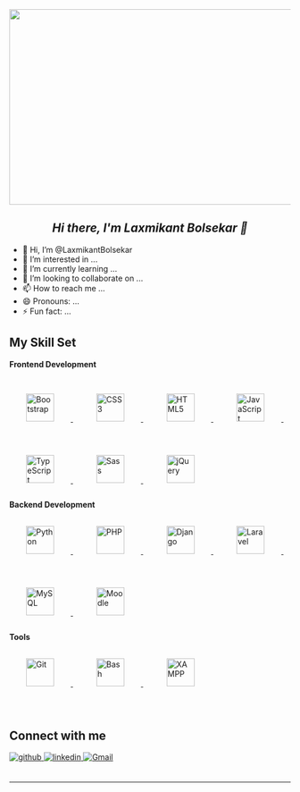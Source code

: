 <div align="center">
<img src="https://www.newus.in/image/full-stack-program-image.gif" height="350" width="850"/>
</div>  
  

## *<div align="center">Hi there, I'm Laxmikant Bolsekar 👋</div>*  
  
- 👋 Hi, I’m @LaxmikantBolsekar
- 👀 I’m interested in ...
- 🌱 I’m currently learning ...
- 💞️ I’m looking to collaborate on ...
- 📫 How to reach me ...
- 😄 Pronouns: ...
- ⚡ Fun fact: ...
  


## My Skill Set 
<b>Frontend Development</b>
<div align="left">  
    <a href="https://getbootstrap.com/docs/3.4/javascript/" target="_blank">
        <img style="margin: 30px" src="https://profilinator.rishav.dev/skills-assets/bootstrap-plain.svg" alt="Bootstrap" height="50" />
    </a>&nbsp;&nbsp;
    <a href="https://www.w3schools.com/css/" target="_blank">
        <img style="margin: 30px" src="https://profilinator.rishav.dev/skills-assets/css3-original-wordmark.svg" alt="CSS3" height="50" />
    </a>&nbsp;&nbsp;
    <a href="https://en.wikipedia.org/wiki/HTML5" target="_blank">
        <img style="margin: 30px" src="https://profilinator.rishav.dev/skills-assets/html5-original-wordmark.svg" alt="HTML5" height="50" />
    </a>&nbsp;&nbsp;
    <a href="https://www.javascript.com/" target="_blank">
        <img style="margin: 30px" src="https://profilinator.rishav.dev/skills-assets/javascript-original.svg" alt="JavaScript" height="50" />
    </a>&nbsp; &nbsp; 
    <a href="https://www.typescriptlang.org/" target="_blank">
        <img style="margin: 30px" src="https://profilinator.rishav.dev/skills-assets/typescript-original.svg" alt="TypeScript" height="50" />
    </a>&nbsp;&nbsp;  
    <a href="https://sass-lang.com/" target="_blank">
        <img style="margin: 30px" src="https://profilinator.rishav.dev/skills-assets/sass-original.svg" alt="Sass" height="50" />
    </a>&nbsp;&nbsp;  
    <a href="https://jquery.com/" target="_blank">
        <img style="margin: 30px" src="https://profilinator.rishav.dev/skills-assets/jquery.png" alt="jQuery" height="50" />
    </a>  
</div>
<b>Backend Development</b>
<div align="left">  
    <a href="https://www.python.org/" target="_blank">
        <img style="margin: 30px" src="https://profilinator.rishav.dev/skills-assets/python-original.svg" alt="Python" height="50" />
    </a>&nbsp;&nbsp;  
    <a href="https://www.php.net/" target="_blank">
        <img style="margin: 30px" src="https://profilinator.rishav.dev/skills-assets/php-original.svg" alt="PHP" height="50" />
    </a>&nbsp;&nbsp;  
    <a href="https://www.djangoproject.com/" target="_blank">
        <img style="margin: 30px" src="https://profilinator.rishav.dev/skills-assets/django-original.svg" alt="Django" height="50" />
    </a>&nbsp;&nbsp;  
    <a href="https://laravel.com/" target="_blank">
        <img style="margin: 30px" src="https://profilinator.rishav.dev/skills-assets/laravel-plain-wordmark.svg" alt="Laravel" height="50" />
    </a>&nbsp;&nbsp;  
    <a href="https://www.mysql.com/" target="_blank">
        <img style="margin: 30px" src="https://profilinator.rishav.dev/skills-assets/mysql-original-wordmark.svg" alt="MySQL" height="50" />
    </a>&nbsp;&nbsp;   
  <a href="https://moodle.org/" target="_blank">
    <img style="margin: 30px" src="https://w7.pngwing.com/pngs/78/454/png-transparent-moodle-original-logo-icon.png" alt="Moodle" height="50" />
</a>
</div>
<b>Tools</b>
<div align="left">  
    <a href="https://github.com/" target="_blank">
        <img style="margin: 30px" src="https://profilinator.rishav.dev/skills-assets/git-scm-icon.svg" alt="Git" height="50" />
    </a>&nbsp;&nbsp;  
    <a href="https://www.gnu.org/software/bash/" target="_blank">
        <img style="margin: 30px" src="https://profilinator.rishav.dev/skills-assets/gnu_bash-icon.svg" alt="Bash" height="50" />
    </a> &nbsp;&nbsp;  
  <a href="https://www.apachefriends.org/" target="_blank">
        <img style="margin: 30px" src="https://profilinator.rishav.dev/skills-assets/xampp.png" alt="XAMPP" height="50" />
    </a>
</div>

<br/>  


## Connect with me  
<a href="https://github.com/LaxmikantBolsekar" target="_blank">
<img src=https://img.shields.io/badge/github-%2324292e.svg?&style=for-the-badge&logo=github&logoColor=white alt=github style="margin-bottom: 5px;" />
</a>
<a href="https://www.linkedin.com/in/laxmikantbolsekar/" target="_blank">
<img src=https://img.shields.io/badge/linkedin-%231E77B5.svg?&style=for-the-badge&logo=linkedin&logoColor=white alt=linkedin style="margin-bottom: 5px;" />
</a>  
<a href="mailto:laxmikantbolsekar01@gmail.com" target="_blank">
    <img src="https://img.shields.io/badge/gmail-%23D14836.svg?&style=for-the-badge&logo=gmail&logoColor=white" alt="Gmail" style="margin-bottom: 5px;" />
</a>
  

<br/> 

<div align="center"></div>
<br />

----

<!---
LaxmikantBolsekar/LaxmikantBolsekar is a ✨ special ✨ repository because its `README.md` (this file) appears on your GitHub profile.
You can click the Preview link to take a look at your changes.
--->

